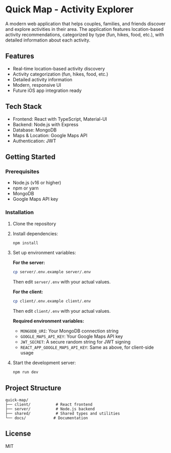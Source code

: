 # Quick Map - Activity Explorer

A modern web application that helps couples, families, and friends discover and explore activities in their area. The application features location-based activity recommendations, categorized by type (fun, hikes, food, etc.), with detailed information about each activity.

## Features

- Real-time location-based activity discovery
- Activity categorization (fun, hikes, food, etc.)
- Detailed activity information
- Modern, responsive UI
- Future iOS app integration ready

## Tech Stack

- Frontend: React with TypeScript, Material-UI
- Backend: Node.js with Express
- Database: MongoDB
- Maps & Location: Google Maps API
- Authentication: JWT

## Getting Started

### Prerequisites

- Node.js (v16 or higher)
- npm or yarn
- MongoDB
- Google Maps API key

### Installation

1. Clone the repository
2. Install dependencies:
   ```bash
   npm install
   ```
3. Set up environment variables:
   
   **For the server:**
   ```bash
   cp server/.env.example server/.env
   ```
   Then edit `server/.env` with your actual values.
   
   **For the client:**
   ```bash
   cp client/.env.example client/.env
   ```
   Then edit `client/.env` with your actual values.
   
   **Required environment variables:**
   - `MONGODB_URI`: Your MongoDB connection string
   - `GOOGLE_MAPS_API_KEY`: Your Google Maps API key
   - `JWT_SECRET`: A secure random string for JWT signing
   - `REACT_APP_GOOGLE_MAPS_API_KEY`: Same as above, for client-side usage
   
4. Start the development server:
   ```bash
   npm run dev
   ```

## Project Structure

```
quick-map/
├── client/           # React frontend
├── server/           # Node.js backend
├── shared/           # Shared types and utilities
└── docs/            # Documentation
```

## License

MIT
